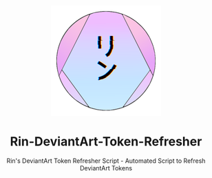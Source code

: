 <div align=center>

<img src="https://raw.githubusercontent.com/No767/Rin/dev/assets/Rin%20Logo%20V4%20(GitHub).png">

# Rin-DeviantArt-Token-Refresher

Rin's DeviantArt Token Refresher Script - Automated Script to Refresh DeviantArt Tokens 

<div align=left>


